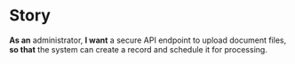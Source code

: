 # Story
**As an** administrator, **I want** a secure API endpoint to upload document files, **so that** the system can create a record and schedule it for processing.
